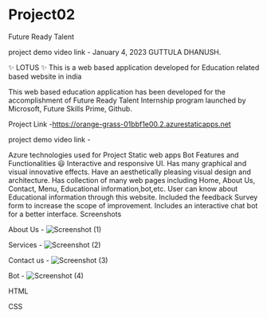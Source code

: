 # Project02
Future Ready Talent

project demo video link - 
January 4, 2023 GUTTULA DHANUSH.

✨ LOTUS ✨
This is a web based application developed for Education related based website in india

This web based education application has been developed for the accomplishment of Future Ready Talent Internship program launched by Microsoft, Future Skills Prime, Github.

Project Link -https://orange-grass-01bbf1e00.2.azurestaticapps.net

project demo video link - 

Azure technologies used for Project
Static web apps
Bot
Features and Functionalities 😃
Interactive and responsive UI.
Has many graphical and visual innovative effects.
Have an aesthetically pleasing visual design and architecture.
Has collection of many web pages including Home, About Us, Contact, Menu, Educational information,bot,etc.
User can know about Educational information through this website.
Included the feedback Survey form to increase the scope of improvement.
Includes an interactive chat bot for a better interface.
Screenshots

About Us -
![Screenshot (1)](https://user-images.githubusercontent.com/92115037/210601955-37e9df43-b8e8-4cad-a5b2-1a8de1c7eedd.png)


Services -
![Screenshot (2)](https://user-images.githubusercontent.com/92115037/210602099-338ad06d-9cbb-410a-810a-ea3800a26e68.png)

Contact us -
![Screenshot (3)](https://user-images.githubusercontent.com/92115037/210602219-37858d82-981a-41d2-acdc-b77f5ddef224.png)


Bot -
![Screenshot (4)](https://user-images.githubusercontent.com/92115037/210602530-86610c57-de92-44f4-bc55-729f00b65178.png)


HTML

CSS

